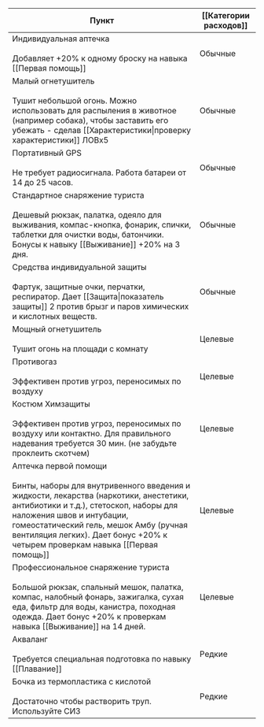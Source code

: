 
| Пункт                                                                                                                                                                                                                                                                                                                 | [[Категории расходов]] |
| --------------------------------------------------------------------------------------------------------------------------------------------------------------------------------------------------------------------------------------------------------------------------------------------------------------------- | ---------------------- |
| Индивидуальная аптечка<br><br>Добавляет +20% к одному броску на навыка [[Первая помощь]]                                                                                                                                                                                                                              | Обычные                |
| Малый огнетушитель<br><br>Тушит небольшой огонь. Можно использовать для распыления в животное (например собака), чтобы заставить его убежать - сделав [[Характеристики\|проверку характеристики]] ЛОВх5                                                                                                               | Обычные                |
| Портативный GPS<br><br>Не требует радиосигнала. Работа батареи от 14 до 25 часов.                                                                                                                                                                                                                                     | Обычные                |
| Стандартное снаряжение туриста<br><br>Дешевый рюкзак, палатка, одеяло для выживания, компас-кнопка, фонарик, спички, таблетки для очистки воды, батончики. Бонусы к навыку [[Выживание]] +20% на 3 дня.                                                                                                               | Обычные                |
| Средства индивидуальной защиты<br><br>Фартук, защитные очки, перчатки, респиратор. Дает [[Защита\|показатель защиты]] 2 против брызг и паров химических и кислотных веществ.                                                                                                                                          | Обычные                |
| Мощный огнетушитель<br><br>Тушит огонь на площади с комнату                                                                                                                                                                                                                                                           | Целевые                |
| Противогаз	<br><br>Эффективен против угроз, переносимых по воздуху                                                                                                                                                                                                                                                    | Целевые                |
| Костюм Химзащиты<br><br>Эффективен против угроз, переносимых по воздуху или контактно. Для правильного надевания требуется 30 мин. (не забудьте проклеить скотчем)                                                                                                                                                    | Целевые                |
| Аптечка первой помощи<br><br>Бинты, наборы для внутривенного введения и жидкости, лекарства (наркотики, анестетики, антибиотики и т.д.), стетоскоп, наборы для наложения швов и интубации, гомеостатический гель, мешок Амбу (ручная вентиляция легких). Дает бонус +20% к четырем проверкам навыка [[Первая помощь]] | Целевые                |
| Профессиональное снаряжение туриста<br><br>Большой рюкзак, спальный мешок, палатка, компас, налобный фонарь, зажигалка, сухая еда, фильтр для воды, канистра, походная одежда. Дает бонус +20% к проверкам навыка [[Выживание]] на 14 дней.                                                                           | Целевые                |
| Акваланг<br><br>Требуется специальная подготовка по навыку [[Плавание]]                                                                                                                                                                                                                                               | Редкие                 |
| Бочка из термопластика с кислотой<br><br>Достаточно чтобы растворить труп. Используйте СИЗ                                                                                                                                                                                                                            | Редкие                 |